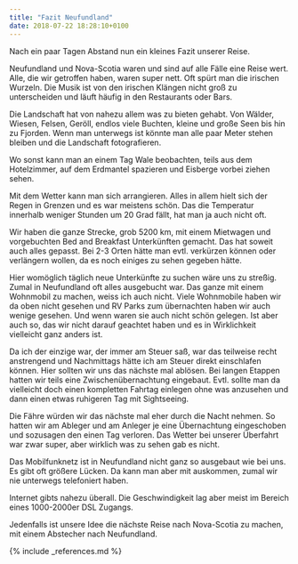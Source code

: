 ```yaml
---
title: "Fazit Neufundland"
date: 2018-07-22 18:28:10+0100
---
```


Nach ein paar Tagen Abstand nun ein kleines Fazit unserer Reise.

Neufundland und Nova-Scotia waren und sind auf alle Fälle eine Reise wert. Alle, die wir getroffen haben, waren super nett. Oft spürt man die irischen Wurzeln. Die Musik ist von den irischen Klängen nicht groß zu unterscheiden und läuft häufig in den Restaurants oder Bars.

Die Landschaft hat von nahezu allem was zu bieten gehabt. Von Wälder, Wiesen, Felsen, Geröll, endlos viele Buchten, kleine und große Seen bis hin zu Fjorden. Wenn man unterwegs ist könnte man alle paar Meter stehen bleiben und die Landschaft fotografieren. 

Wo sonst kann man an einem Tag Wale beobachten, teils aus dem Hotelzimmer, auf dem Erdmantel spazieren und Eisberge vorbei ziehen sehen.

Mit dem Wetter kann man sich arrangieren. Alles in allem hielt sich der Regen in Grenzen und es war meistens schön. Das die Temperatur innerhalb weniger Stunden um 20 Grad fällt, hat man ja auch nicht oft.

Wir haben die ganze Strecke, grob 5200 km, mit einem Mietwagen und vorgebuchten Bed and Breakfast Unterkünften gemacht. Das hat soweit auch alles gepasst. Bei 2-3 Orten hätte man evtl. verkürzen können oder verlängern wollen, da es noch einiges zu sehen gegeben hätte.

Hier womöglich täglich neue Unterkünfte zu suchen wäre uns zu streßig. Zumal in Neufundland oft alles ausgebucht war. Das ganze mit einem Wohnmobil zu machen, weiss ich auch nicht. Viele Wohnmobile haben wir da oben nicht gesehen und RV Parks zum übernachten haben wir auch wenige gesehen. Und wenn waren sie auch nicht schön gelegen. Ist aber auch so, das wir nicht darauf geachtet haben und es in Wirklichkeit vielleicht ganz anders ist.

Da ich der einzige war, der immer am Steuer saß, war das teilweise recht anstrengend und Nachmittags hätte ich am Steuer direkt einschlafen können. Hier sollten wir uns das nächste mal ablösen. Bei langen Etappen hatten wir teils eine Zwischenübernachtung eingebaut. Evtl. sollte man da vielleicht doch einen kompletten Fahrtag einlegen ohne was anzusehen und dann einen etwas ruhigeren Tag mit Sightseeing.

Die Fähre würden wir das nächste mal eher durch die Nacht nehmen. So hatten wir am Ableger und am Anleger je eine Übernachtung eingeschoben und sozusagen den einen Tag verloren. Das Wetter bei unserer Überfahrt war zwar super, aber wirklich was zu sehen gab es nicht.

Das Mobilfunknetz ist in Neufundland nicht ganz so ausgebaut wie bei uns. Es gibt oft größere Lücken. Da kann man aber mit auskommen, zumal wir nie unterwegs telefoniert haben. 

Internet gibts nahezu überall. Die Geschwindigkeit lag aber meist im Bereich eines 1000-2000er DSL Zugangs.

Jedenfalls ist unsere Idee die nächste Reise nach Nova-Scotia zu machen, mit einem Abstecher nach Neufundland.

{% include _references.md %}